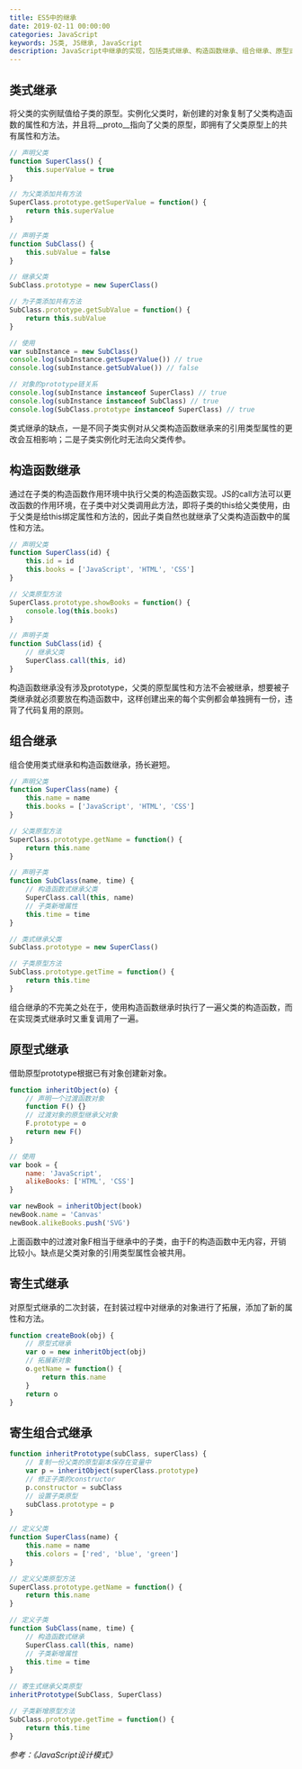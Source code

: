 ```yaml
---
title: ES5中的继承
date: 2019-02-11 00:00:00
categories: JavaScript
keywords: JS类, JS继承, JavaScript
description: JavaScript中继承的实现，包括类式继承、构造函数继承、组合继承、原型式继承、寄生式继承、寄生组合式继承
---
```


## 类式继承

将父类的实例赋值给子类的原型。实例化父类时，新创建的对象复制了父类构造函数的属性和方法，并且将\_\_proto\_\_指向了父类的原型，即拥有了父类原型上的共有属性和方法。

``` JavaScript
// 声明父类
function SuperClass() {
    this.superValue = true
}

// 为父类添加共有方法
SuperClass.prototype.getSuperValue = function() {
    return this.superValue
}

// 声明子类
function SubClass() {
    this.subValue = false
}

// 继承父类
SubClass.prototype = new SuperClass()

// 为子类添加共有方法
SubClass.prototype.getSubValue = function() {
    return this.subValue
}

// 使用
var subInstance = new SubClass()
console.log(subInstance.getSuperValue()) // true
console.log(subInstance.getSubValue()) // false

// 对象的prototype链关系
console.log(subInstance instanceof SuperClass) // true
console.log(subInstance instanceof SubClass) // true
console.log(SubClass.prototype instanceof SuperClass) // true
```

类式继承的缺点，一是不同子类实例对从父类构造函数继承来的引用类型属性的更改会互相影响；二是子类实例化时无法向父类传参。

## 构造函数继承

通过在子类的构造函数作用环境中执行父类的构造函数实现。JS的call方法可以更改函数的作用环境，在子类中对父类调用此方法，即将子类的this给父类使用，由于父类是给this绑定属性和方法的，因此子类自然也就继承了父类构造函数中的属性和方法。

``` JavaScript
// 声明父类
function SuperClass(id) {
    this.id = id
    this.books = ['JavaScript', 'HTML', 'CSS']
}

// 父类原型方法
SuperClass.prototype.showBooks = function() {
    console.log(this.books)
}

// 声明子类
function SubClass(id) {
    // 继承父类
    SuperClass.call(this, id)
}
```

构造函数继承没有涉及prototype，父类的原型属性和方法不会被继承，想要被子类继承就必须要放在构造函数中，这样创建出来的每个实例都会单独拥有一份，违背了代码复用的原则。

## 组合继承

组合使用类式继承和构造函数继承，扬长避短。

``` JavaScript
// 声明父类
function SuperClass(name) {
    this.name = name
    this.books = ['JavaScript', 'HTML', 'CSS']
}

// 父类原型方法
SuperClass.prototype.getName = function() {
    return this.name
}

// 声明子类
function SubClass(name, time) {
    // 构造函数式继承父类
    SuperClass.call(this, name)
    // 子类新增属性
    this.time = time
}

// 类式继承父类
SubClass.prototype = new SuperClass()

// 子类原型方法
SubClass.prototype.getTime = function() {
    return this.time
}
```

组合继承的不完美之处在于，使用构造函数继承时执行了一遍父类的构造函数，而在实现类式继承时又重复调用了一遍。

## 原型式继承

借助原型prototype根据已有对象创建新对象。

``` JavaScript
function inheritObject(o) {
    // 声明一个过渡函数对象
    function F() {}
    // 过渡对象的原型继承父对象
    F.prototype = o
    return new F()
}

// 使用
var book = {
    name: 'JavaScript',
    alikeBooks: ['HTML', 'CSS']
}

var newBook = inheritObject(book)
newBook.name = 'Canvas'
newBook.alikeBooks.push('SVG')
```

上面函数中的过渡对象F相当于继承中的子类，由于F的构造函数中无内容，开销比较小。缺点是父类对象的引用类型属性会被共用。

## 寄生式继承

对原型式继承的二次封装，在封装过程中对继承的对象进行了拓展，添加了新的属性和方法。

``` JavaScript
function createBook(obj) {
    // 原型式继承
    var o = new inheritObject(obj)
    // 拓展新对象
    o.getName = function() {
        return this.name
    }
    return o
}
```

## 寄生组合式继承

``` JavaScript
function inheritPrototype(subClass, superClass) {
    // 复制一份父类的原型副本保存在变量中
    var p = inheritObject(superClass.prototype)
    // 修正子类的constructor
    p.constructor = subClass
    // 设置子类原型
    subClass.prototype = p
}

// 定义父类
function SuperClass(name) {
    this.name = name
    this.colors = ['red', 'blue', 'green']
}

// 定义父类原型方法
SuperClass.prototype.getName = function() {
    return this.name
}

// 定义子类
function SubClass(name, time) {
    // 构造函数式继承
    SuperClass.call(this, name)
    // 子类新增属性
    this.time = time
}

// 寄生式继承父类原型
inheritPrototype(SubClass, SuperClass)

// 子类新增原型方法
SubClass.prototype.getTime = function() {
    return this.time
}
```

<cite>参考：《JavaScript设计模式》</cite>
